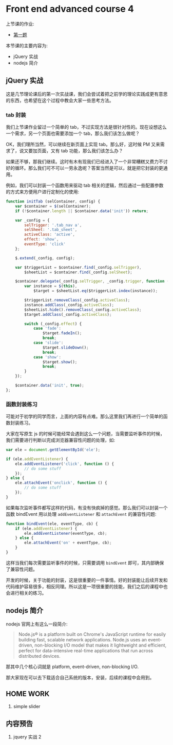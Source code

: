 # Front end advanced course 4

上节课的作业:

- [第一题](http://poppinlp.github.io/front-end-appetizers/homework/jquery3/1.html)

本节课的主要内容为:

- jQuery 实战
- nodejs 简介

## jQuery 实战

这是几节理论课后的第一次实战课，我们会尝试着把之前学的理论实践成更有意思的东西，也希望在这个过程中教会大家一些思考方法。

### tab 封装

我们上节课作业留过一个简单的 tab，不过实现方法是很针对性的。现在设想这么一个需求，另一个页面也需要添加一个 tab，那么我们该怎么做呢？

OK，我们理所当然，可以继续在新页面上实现 tab。那么好，这时候 PM 又来需求了，说又要加页面，又有 tab 功能，那么我们该怎么办？

如果还不够，那我们继续。这时有木有现我们已经进入了一个非常糟糕又费力不讨好的循环。那么我们可不可以一劳永逸呢？答案当然是可以，就是把它封装的更通用。

例如，我们可以封装一个函数用来驱动 tab 相关的逻辑，然后通过一些配置参数的方式来方便用户进行定制化的使用:

```js
function initTab (selContainer, config) {
    var $container = $(selContainer);
    if (!$container.length || $container.data('init')) return;

    var _config = {
        selTrigger: '.tab_nav a',
        selSheet: '.tab_sheet',
        activeClass: 'active',
        effect: 'show',
        eventType: 'click'
    };

    $.extend(_config, config);

    var $triggerList = $container.find(_config.selTrigger),
        $sheetList = $container.find(_config.selSheet);

    $container.delegate(_config.selTrigger, _config.trigger, function () {
        var instance = $(this),
            $target = $sheetList.eq($triggerList.index(instance));

        $triggerList.removeClass(_config.activeClass);
        instance.addClass(_config.activeClass);
        $sheetList.hide().removeClass(_config.activeClass);
        $target.addClass(_config.activeClass);

        switch (_config.effect) {
            case 'fade':
                $target.fadeIn();
                break;
            case 'slide':
                $target.slideDown();
                break;
            case 'show':
                $target.show();
                break;
        }
    });

    $container.data('init', true);
};
```

### 函数封装练习

可能对于初学的同学而言，上面的内容有点难。那么这里我们再进行一个简单的函数封装练习。

大家在写原生 js 的时候可能经常会遇到这么一个问题，当需要监听事件的时候，我们需要进行判断以完成浏览器兼容性问题的处理，如:

```js
var ele = document.getElementById('ele');

if (ele.addEventListener) {
    ele.addEventListener('click', function () {
        // do some stuff
    });
} else {
    ele.attachEvent('onclick', function () {
        // do some stuff
    });
}
```

如果每次监听事件都写这样的代码，有没有快疯掉的感觉。那么我们可以封装一个函数 bindEvent 用以处理 `addEventListener` 和 `attachEvent` 的兼容性问题:

```js
function bindEvent(ele, eventType, cb) {
    if (ele.addEventListener) {
        ele.addEventListener(eventType, cb);
    } else {
        ele.attachEvent('on' + eventType, cb);
    }
}
```

这样当我们每次需要监听事件的时候，只需要调用 `bindEvent` 即可，其内部确保了兼容性问题。

开发的时候，关于功能的封装，这是很重要的一件事情。好的封装能让后续开发和代码维护容易很多，相反同理。所以这是一项很重要的技能，我们之后的课程中也会进行相关的练习。

## nodejs 简介

nodejs 官网上有这么一段简介:

> Node.js® is a platform built on Chrome's JavaScript runtime for easily building fast, scalable network applications. Node.js uses an event-driven, non-blocking I/O model that makes it lightweight and efficient, perfect for data-intensive real-time applications that run across distributed devices.

那其中几个核心词就是 platform, event-driven, non-blocking I/O.

那大家现在可以去下载适合自己系统的版本，安装，后续的课程中会用到。

## HOME WORK

1. simple slider

## 内容预告

1. jquery 实战 2

